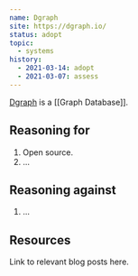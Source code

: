 ```yaml
---
name: Dgraph
site: https://dgraph.io/
status: adopt
topic:
  - systems
history:
  - 2021-03-14: adopt
  - 2021-03-07: assess
---
```


[Dgraph](https://dgraph.io/) is a [[Graph Database]].

## Reasoning for

1. Open source.
2. ...

## Reasoning against

1. ...

## Resources

Link to relevant blog posts here.
